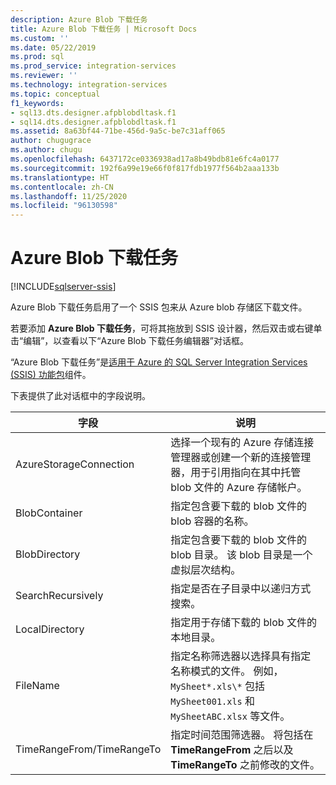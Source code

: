 ```yaml
---
description: Azure Blob 下载任务
title: Azure Blob 下载任务 | Microsoft Docs
ms.custom: ''
ms.date: 05/22/2019
ms.prod: sql
ms.prod_service: integration-services
ms.reviewer: ''
ms.technology: integration-services
ms.topic: conceptual
f1_keywords:
- sql13.dts.designer.afpblobdltask.f1
- sql14.dts.designer.afpblobdltask.f1
ms.assetid: 8a63bf44-71be-456d-9a5c-be7c31aff065
author: chugugrace
ms.author: chugu
ms.openlocfilehash: 6437172ce0336938ad17a8b49bdb81e6fc4a0177
ms.sourcegitcommit: 192f6a99e19e66f0f817fdb1977f564b2aaa133b
ms.translationtype: HT
ms.contentlocale: zh-CN
ms.lasthandoff: 11/25/2020
ms.locfileid: "96130598"
---
```

# <a name="azure-blob-download-task"></a>Azure Blob 下载任务

[!INCLUDE[sqlserver-ssis](../../includes/applies-to-version/sqlserver-ssis.md)]


Azure Blob 下载任务启用了一个 SSIS 包来从 Azure blob 存储区下载文件。

若要添加 **Azure Blob 下载任务**，可将其拖放到 SSIS 设计器，然后双击或右键单击“编辑”，以查看以下“Azure Blob 下载任务编辑器”对话框。  
  
 “Azure Blob 下载任务”是[适用于 Azure 的 SQL Server Integration Services (SSIS) 功能包](../../integration-services/azure-feature-pack-for-integration-services-ssis.md)组件。  
  
 下表提供了此对话框中的字段说明。  

|字段|**说明**|  
|---|---|
|AzureStorageConnection|选择一个现有的 Azure 存储连接管理器或创建一个新的连接管理器，用于引用指向在其中托管 blob 文件的 Azure 存储帐户。|  
|BlobContainer|指定包含要下载的 blob 文件的 blob 容器的名称。|  
|BlobDirectory|指定包含要下载的 blob 文件的 blob 目录。 该 blob 目录是一个虚拟层次结构。|  
|SearchRecursively|指定是否在子目录中以递归方式搜索。|  
|LocalDirectory|指定用于存储下载的 blob 文件的本地目录。|  
|FileName|指定名称筛选器以选择具有指定名称模式的文件。 例如，`MySheet*.xls\*` 包括 `MySheet001.xls` 和 `MySheetABC.xlsx` 等文件。|  
|TimeRangeFrom/TimeRangeTo|指定时间范围筛选器。 将包括在 **TimeRangeFrom** 之后以及 **TimeRangeTo** 之前修改的文件。|  
